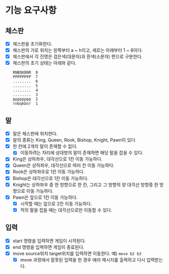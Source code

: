 # 기능 요구사항

## 체스판
- [x] 체스판을 초기화한다. 
- [x] 체스판의 가로 위치는 왼쪽부터 a ~ h이고, 세로는 아래부터 1 ~ 8이다.
- [x] 체스판에서 각 진영은 검은색(대문자)과 흰색(소문자) 편으로 구분한다.
- [x] 체스판의 초기 상태는 아래와 같다.
    ```
    RNBQKBNR  8
    PPPPPPPP  7
    ........  6
    ........  5
    ........  4
    ........  3
    pppppppp  2
    rnbqkbnr  1
    ```

## 말
- [x] 말은 체스판에 위치한다.
- [x] 말의 종류는 King, Queen, Rook, Bishop, Knight, Pawn이 있다.
- [x] 한 칸에 2개의 말이 존재할 수 없다.
  - [x] 이동하려는 자리에 상대방의 말이 존재하면 해당 말을 잡을 수 있다.
- [x] King은 상하좌우, 대각선으로 1칸 이동 가능하다.
- [x] Queen은 상하좌우, 대각선으로 여러 칸 이동 가능하다.
- [x] Rook은 상하좌우로 1칸 이동 가능하다.
- [x] Bishop은 대각선으로 1칸 이동 가능하다.
- [x] Knight는 상하좌우 중 한 방향으로 한 칸, 그리고 그 방향의 양 대각선 방향중 한 방향으로 이동 가능하다.
- [x] Pawn은 앞으로 1칸 이동 가능하다.
  - [x] 시작할 때는 앞으로 2칸 이동 가능하다.
  - [x] 적의 말을 잡을 때는 대각선으로만 이동할 수 있다.

## 입력
- [x] start 명령을 입력하면 게임이 시작된다.
- [x] end 명령을 입력하면 게임이 종료된다.
- [x] move source위치 target위치를 입력하면 이동한다. 예) `move b2 b3`
  - [x] move 과정에서 잘못된 입력을 한 경우 에러 메시지를 출력하고 다시 입력받는다.
